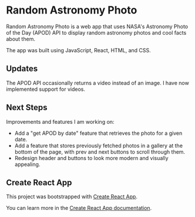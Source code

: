 # Random Astronomy Photo

Random Astronomy Photo is a web app that uses NASA's Astronomy Photo of the Day (APOD) API to display random astronomy photos and cool facts about them.

The app was built using JavaScript, React, HTML, and CSS.

## Updates

The APOD API occasionally returns a video instead of an image. I have now implemented support for videos.

## Next Steps

Improvements and features I am working on:

* Add a "get APOD by date" feature that retrieves the photo for a given date.
* Add a feature that stores previously fetched photos in a gallery at the bottom of the page, with prev and next buttons to scroll through them.
* Redesign header and buttons to look more modern and visually appealing.

## Create React App

This project was bootstrapped with [Create React App](https://github.com/facebook/create-react-app).

You can learn more in the [Create React App documentation](https://facebook.github.io/create-react-app/docs/getting-started).
